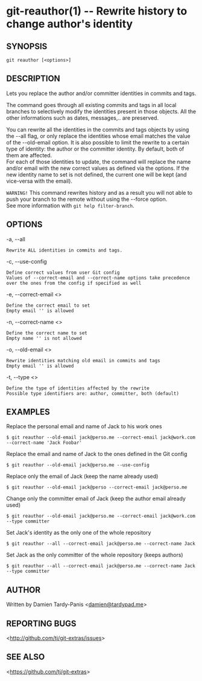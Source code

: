 git-reauthor(1) -- Rewrite history to change author's identity
==============================================================

## SYNOPSIS

`git reauthor [<options>]`

## DESCRIPTION

Lets you replace the author and/or committer identities in commits and tags.

The command goes through all existing commits and tags in all local branches to selectively modify the identities present in those objects. All the other informations such as dates, messages,.. are preserved.

You can rewrite all the identities in the commits and tags objects by using the --all flag, or only replace the identities whose email matches the value of the --old-email option. It is also possible to limit the rewrite to a certain type of identity: the author or the committer identity. By default, both of them are affected.  
For each of those identities to update, the command will replace the name and/or email with the new correct values as defined via the options. If the new identity name to set is not defined, the current one will be kept (and vice-versa with the email).

`WARNING!` This command rewrites history and as a result you will not able to push your branch to the remote without using the --force option.  
See more information with `git help filter-branch`.

## OPTIONS

  -a, --all

    Rewrite ALL identities in commits and tags.

  -c, --use-config

    Define correct values from user Git config
    Values of --correct-email and --correct-name options take precedence over the ones from the config if specified as well

  -e, --correct-email &lt;<email>&gt;

    Define the correct email to set
    Empty email '' is allowed

  -n, --correct-name &lt;<name>&gt;

    Define the correct name to set
    Empty name '' is not allowed

  -o, --old-email &lt;<email>&gt;

    Rewrite identities matching old email in commits and tags
    Empty email '' is allowed

  -t, --type &lt;<id>&gt;

    Define the type of identities affected by the rewrite
    Possible type identifiers are: author, committer, both (default)

## EXAMPLES

Replace the personal email and name of Jack to his work ones

    $ git reauthor --old-email jack@perso.me --correct-email jack@work.com --correct-name 'Jack Foobar'

Replace the email and name of Jack to the ones defined in the Git config

    $ git reauthor --old-email jack@perso.me --use-config

Replace only the email of Jack (keep the name already used)

    $ git reauthor --old-email jack@perso --correct-email jack@perso.me

Change only the committer email of Jack (keep the author email already used)

    $ git reauthor --old-email jack@perso.me --correct-email jack@work.com --type committer

Set Jack's identity as the only one of the whole repository

    $ git reauthor --all --correct-email jack@perso.me --correct-name Jack
    
Set Jack as the only committer of the whole repository (keeps authors)

    $ git reauthor --all --correct-email jack@perso.me --correct-name Jack --type committer

## AUTHOR

Written by Damien Tardy-Panis &lt;<damien@tardypad.me>&gt;

## REPORTING BUGS

&lt;<http://github.com/tj/git-extras/issues>&gt;

## SEE ALSO

&lt;<https://github.com/tj/git-extras>&gt;
